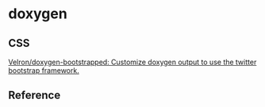 # doxygen

## CSS
[Velron/doxygen-bootstrapped: Customize doxygen output to use the twitter bootstrap framework.](https://github.com/Velron/doxygen-bootstrapped)

## Reference
